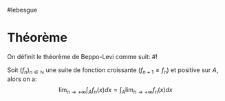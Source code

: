 #lebesgue
# Théorème
On définit le théorème de Beppo-Levi comme suit: #!

Soit $(f_n)_{n\in \mathbb N}$ une suite de fonction croissante ($f_{n+1} \geq f_n$) et positive sur $A$, alors on a:
$$\lim_{n\to+\infty}\int_Af_n(x)dx = \int_A\lim_{n\to+\infty}f_n(x)dx$$
<!--ID: 1710447314057-->
